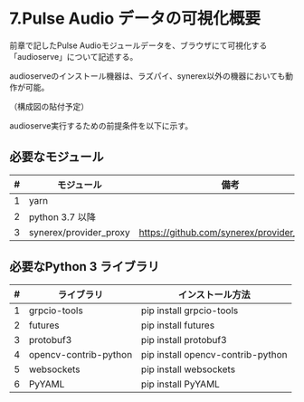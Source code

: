 # 7.Pulse Audio データの可視化概要

前章で記したPulse Audioモジュールデータを、ブラウザにて可視化する「audioserve」について記述する。

audioserveのインストール機器は、ラズパイ、synerex以外の機器においても動作が可能。

（構成図の貼付予定）



audioserve実行するための前提条件を以下に示す。

## 必要なモジュール

|  #   | モジュール             | 備考                                      |
| :--: | ---------------------- | ----------------------------------------- |
|  1   | yarn                   |                                           |
|  2   | python 3.7 以降        |                                           |
|  3   | synerex/provider_proxy | https://github.com/synerex/provider_proxy |



## 必要なPython 3 ライブラリ

|  #   | ライブラリ            | インストール方法                  |
| :--: | --------------------- | --------------------------------- |
|  1   | grpcio-tools          | pip install grpcio-tools          |
|  2   | futures               | pip install futures               |
|  3   | protobuf3             | pip install protobuf3             |
|  4   | opencv-contrib-python | pip install opencv-contrib-python |
|  5   | websockets            | pip install websockets            |
|  6   | PyYAML                | pip install PyYAML                |



